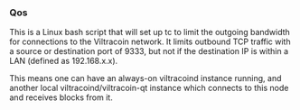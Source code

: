 ### Qos ###

This is a Linux bash script that will set up tc to limit the outgoing bandwidth for connections to the Viltracoin network. It limits outbound TCP traffic with a source or destination port of 9333, but not if the destination IP is within a LAN (defined as 192.168.x.x).

This means one can have an always-on viltracoind instance running, and another local viltracoind/viltracoin-qt instance which connects to this node and receives blocks from it.
